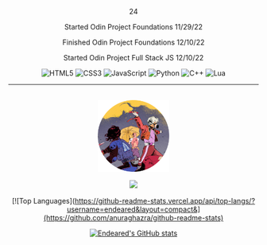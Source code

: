 <p align="center">
    24
</p>

<div align="center">
    
<p>Started Odin Project Foundations 11/29/22</p>
<p>Finished Odin Project Foundations 12/10/22</p>
<p>Started Odin Project Full Stack JS 12/10/22</p>

![HTML5](https://img.shields.io/badge/html5-%23E34F26.svg?style=for-the-badge&logo=html5&logoColor=white)
![CSS3](https://img.shields.io/badge/css3-%231572B6.svg?style=for-the-badge&logo=css3&logoColor=white)
![JavaScript](https://img.shields.io/badge/javascript-%23323330.svg?style=for-the-badge&logo=javascript&logoColor=%23F7DF1E)
![Python](https://img.shields.io/badge/python-3670A0?style=for-the-badge&logo=python&logoColor=ffdd54)
![C++](https://img.shields.io/badge/c++-%2300599C.svg?style=for-the-badge&logo=c%2B%2B&logoColor=white)
![Lua](https://img.shields.io/badge/lua-%232C2D72.svg?style=for-the-badge&logo=lua&logoColor=white)

</div>

---

</br>

<div align="center">
    <img style="width:15vw;" src="endeared.png">
</div>

<div align="center">

![](https://komarev.com/ghpvc/?username=Endeared&color=FF0000&label=Profile+visits:&style=flat)

</div>

<div align="center">
    
[![Top Languages](https://github-readme-stats.vercel.app/api/top-langs/?username=endeared&layout=compact&](https://github.com/anuraghazra/github-readme-stats)
    
</div>

<div align="center">
    
[![Endeared's GitHub stats](https://github-readme-stats.vercel.app/api?username=endeared&show_icons=true&)](https://github.com/anuraghazra/github-readme-stats)
    
</div>



